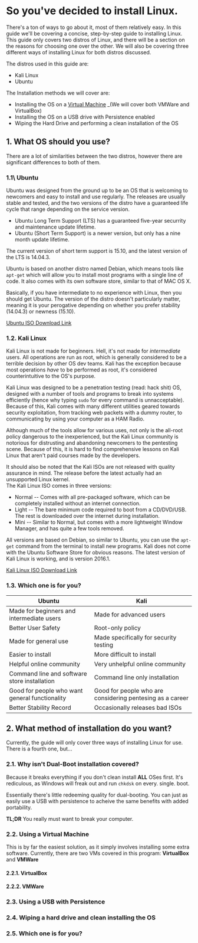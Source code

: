 # So you've decided to install Linux.

There's a ton of ways to go about it, most of them relatively easy. In this guide we'll be covering a concise, step-by-step guide to installing Linux.
This guide only covers two distros of Linux, and there will be a section on the reasons for choosing one over the other.
We will also be covering three different ways of installing Linux for both distros discussed.

The distros used in this guide are:
* 	Kali Linux
* 	Ubuntu
	
The Installation methods we will cover are:
* 	Installing the OS on a [Virtual Machine](http://wikipedia.org/Virtual_Machine) _(We will cover both VMWare and VirtualBox)
* 	Installing the OS on a USB drive with Persistence enabled
* 	Wiping the Hard Drive and performing a clean installation of the OS

## 1\. What OS should you use?

There are a lot of similarities between the two distros, however there are significant differences to both of them.

### 1.1\ Ubuntu

Ubuntu was designed from the ground up to be an OS that is welcoming to newcomers and easy to install and use regularly.
The releases are usually stable and tested, and the two versions of the distro have a guaranteed life cycle that range depending on the service version.

*	Ubuntu Long Term Support (LTS) has a guaranteed five-year securrity and maintenance update lifetime.
*	Ubuntu (Short Term Support) is a newer version, but only has a nine month update lifetime.

The current version of short term support is 15.10, and the latest version of the LTS is 14.04.3.

Ubuntu is based on another distro named Debian, which means tools like `apt-get` which will allow you to install most programs with a single line of code.
It also comes with its own software store, similar to that of MAC OS X.

Basically, if you have intermediate to no experience with Linux, then you should get Ubuntu. 
The version of the distro doesn't particularly matter, meaning it is your perogative depending on whether you prefer stability (14.04.3) or newness (15.10).

[Ubuntu ISO Download Link](http://www.ubuntu.com/download/desktop)

### 1.2\. Kali Linux

Kali Linux is not made for beginners. Hell, it's not made for _intermediate_ users. 
All operations are run as root, which is generally considered to be a terrible decision by other OS dev teams.
Kali has the exception because most operations _have_ to be performed as root, it's considered counterintuitive to the OS's purpose.

Kali Linux was designed to be a penetration testing (read: hack shit) OS, designed with a number of tools and programs to break into systems efficiently (hence why typing `sudo` for every command is unnacceptable).
Because of this, Kali comes with many different utilities geared towards security exploitation, from tracking web packets with a dummy router, to communicating by using your computer as a HAM Radio.

Although much of the tools allow for various uses, not only is the all-root policy dangerous to the inexperienced, but the Kali Linux community is notorious for distrusting and abandoning newcomers to the pentesting scene.
Because of this, it is hard to find comprehensive lessons on Kali Linux that aren't paid courses made by the developers.

It should also be noted that the Kali ISOs are not released with quality assurance in mind. The release before the latest actually had an unsupported Linux kernel.  
The Kali Linux ISO comes in three versions:
*	Normal -- Comes with all pre-packaged software, which can be completely installed without an internet connection.
*	Light -- The bare minimum code required to boot from a CD/DVD/USB. The rest is downloaded over the internet during installation.
*	Mini -- Similar to Normal, but comes with a more lightweight Window Manager, and has quite a few tools removed.

All versions are based on Debian, so similar to Ubuntu, you can use the `apt-get` command from the terminal to install new programs.
Kali does not come with the Ubuntu Software Store for obvious reasons.
The latest version of Kali Linux is working, and is version 2016.1.

[Kali Linux ISO Download Link](https://www.kali.org/downloads/)

### 1.3\. Which one is for you?

Ubuntu | Kali
---|---
Made for beginners and intermediate users | Made for advanced users
Better User Safety | Root-only policy
Made for general use | Made specifically for security testing
Easier to install | More difficult to install
Helpful online community | Very unhelpful online community
Command line and software store installation | Command line only installation
Good for people who want general functionality | Good for people who are considering pentesing as a career
Better Stability Record | Occasionally releases bad ISOs

## 2\. What method of installation do you want?

Currently, the guide will only cover three ways of installing Linux for use. There is a fourth one, but...

### 2.1\. Why isn't Dual-Boot installation covered?

Because it breaks everything if you don't clean install **ALL** OSes first. It's rediculous, as Windows will freak out and run `chkdsk` on every. single. boot.

Essentially there's little redeeming quality for dual-booting. You can just as easily use a USB with persistence to acheive the same benefits with added portability.

**TL;DR** You really must want to break your computer.

### 2.2\. Using a Virtual Machine

This is by far the easiest solution, as it simply involves installing some extra software. Currently, there are two VMs covered in this program: **VirtualBox** and **VMWare**

#### 2.2.1\. VirtualBox

#### 2.2.2\. VMWare

### 2.3\. Using a USB with Persistence

### 2.4\. Wiping a hard drive and clean installing the OS

### 2.5\. Which one is for you?